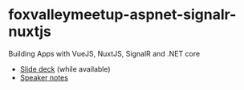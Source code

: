 # foxvalleymeetup-aspnet-signalr-nuxtjs

Building Apps with VueJS, NuxtJS, SignalR and .NET core

- [Slide deck](https://slides.com/mattjcowan/foxvalleymeetup-aspnet-signalr-nuxt) (while available)
- [Speaker notes](NOTES.md)